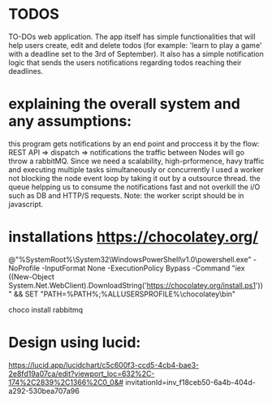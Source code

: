 # TODOS
TO-DOs web application. The app itself has simple functionalities that will help users create, edit and delete todos (for example: 'learn to play a game' with a deadline set to the 3rd of September). It also has a simple notification logic that sends the users notifications regarding todos reaching their deadlines.

# explaining the overall system and any assumptions:
this program gets notifications by an end point and proccess it by the flow: REST API => dispatch => notifications
the traffic between Nodes will go throw a rabbitMQ.
Since we need a scalability, high-prformence, havy traffic and executing multiple tasks simultaneously or concurrently I used a worker not blocking the node event loop by taking it out by a outsource thread.
the queue helpping us to consume the notifications fast and not overkill the i/O such as DB and HTTP/S requests.
Note: the worker script should be in javascript.

# installations https://chocolatey.org/
@"%SystemRoot%\System32\WindowsPowerShell\v1.0\powershell.exe" -NoProfile -InputFormat None -ExecutionPolicy Bypass -Command "iex ((New-Object System.Net.WebClient).DownloadString('https://chocolatey.org/install.ps1'))" && SET "PATH=%PATH%;%ALLUSERSPROFILE%\chocolatey\bin"

choco install rabbitmq

# Design using lucid:
https://lucid.app/lucidchart/c5c600f3-ccd5-4cb4-bae3-2e8fd19a07ca/edit?viewport_loc=632%2C-174%2C2839%2C1366%2C0_0&# invitationId=inv_f18ceb50-6a4b-404d-a292-530bea707a96














